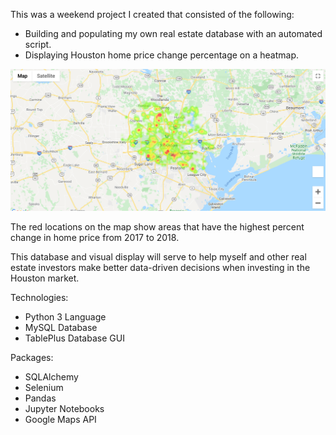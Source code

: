 This was a weekend project I created that consisted of the following:
* Building and populating my own real estate database with an automated script.
* Displaying Houston home price change percentage on a heatmap.

![screencap](https://github.com/tylerwooten/home-price-over-time-heatmap/blob/master/screencap.png?raw=true)

The red locations on the map show areas that have the highest percent change in home price from 2017 to 2018. 

This database and visual display will serve to help myself and other real estate investors make better data-driven decisions when investing in the Houston market.

Technologies:
- Python 3 Language
- MySQL Database
- TablePlus Database GUI

Packages:
- SQLAlchemy
- Selenium
- Pandas
- Jupyter Notebooks
- Google Maps API
